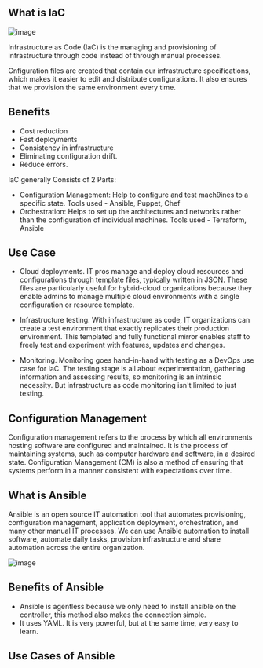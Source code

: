 ## What is IaC


![image](https://user-images.githubusercontent.com/129324316/236433024-73b1dbfd-4f5a-4995-8dee-2845a9bd53ad.png)

Infrastructure as Code (IaC) is the managing and provisioning of infrastructure through code instead of through manual processes.

Cnfiguration files are created that contain our infrastructure specifications, which makes it easier to edit and distribute configurations. It also ensures that we provision the same environment every time.



## Benefits 

- Cost reduction
- Fast deployments
- Consistency in infrastructure
- Eliminating configuration drift.
- Reduce errors.


IaC generally Consists of 2 Parts:

- Configuration Management:
 Help to configure and test mach9ines to a specific state.
 Tools used - Ansible, Puppet, Chef
- Orchestration:
Helps to set up the architectures and networks rather than the configuration of individual machines.
Tools used - Terraform, Ansible

## Use Case

- Cloud deployments. IT pros manage and deploy cloud resources and configurations through template files, typically written in JSON. These files are particularly useful for hybrid-cloud organizations because they enable admins to manage multiple cloud environments with a single configuration or resource template.

- Infrastructure testing. With infrastructure as code, IT organizations can create a test environment that exactly replicates their production environment. This templated and fully functional mirror enables staff to freely test and experiment with features, updates and changes.

- Monitoring. Monitoring goes hand-in-hand with testing as a DevOps use case for IaC. The testing stage is all about experimentation, gathering information and assessing results, so monitoring is an intrinsic necessity. But infrastructure as code monitoring isn't limited to just testing.

## Configuration Management

Configuration management refers to the process by which all environments hosting software are configured and maintained. It is the process of maintaining systems, such as computer hardware and software, in a desired state. Configuration Management (CM) is also a method of ensuring that systems perform in a manner consistent with expectations over time.

## What is Ansible 

Ansible is an open source IT automation tool that automates provisioning, configuration management, application deployment, orchestration, and many other manual IT processes. We can use Ansible automation to install software, automate daily tasks, provision infrastructure and share automation across the entire organization.

![image](https://user-images.githubusercontent.com/129324316/236434882-4712c854-2bcc-4776-8e43-189825f909e0.png)


## Benefits of Ansible

- Ansible is agentless because we only need to install ansible on the controller, this method also makes the connection simple.
- It uses YAML. It is very powerful, but at the same time, very easy to learn.

## Use Cases of Ansible





